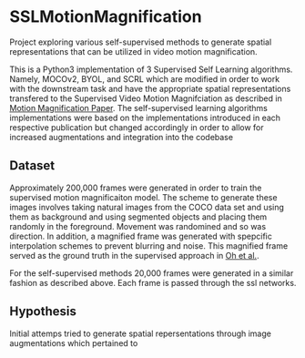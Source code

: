 # SSLMotionMagnification

Project exploring various self-supervised methods to generate spatial representations that can be utilized in video motion magnification.

This is a Python3 implementation of 3 Supervised Self Learning algorithms. Namely, MOCOv2, BYOL, and SCRL which are modified in order to work with the downstream task and have the appropriate spatial representations transfered to the Supervised Video Motion Magnifciation as described in [Motion Magnification Paper](https://arxiv.org/pdf/1804.02684.pdf). The self-supervised learning algorithms implementations were based on the implementations introduced in each respective publication but changed accordingly in order to allow for increased augmentations and integration into the codebase

## Dataset

Approximately 200,000 frames were generated in order to train the supervised motion magnificaiton model. The scheme to generate these images involves taking natural images from the COCO data set and using them as background and using segmented objects and placing them randomly in the foreground. Movement was randomined and so was direction. In addition, a magnified frame was generated with spepcific interpolation schemes to prevent blurring and noise. This magnified frame served as the ground truth in the supervised approach in [Oh et al.](https://arxiv.org/pdf/1804.02684.pdf).

For the self-supervised methods 20,000 frames were generated in a similar fashion as described above. Each frame is passed through the ssl networks.

## Hypothesis

Initial attemps tried to generate spatial repersentations through image augmentations which pertained to 